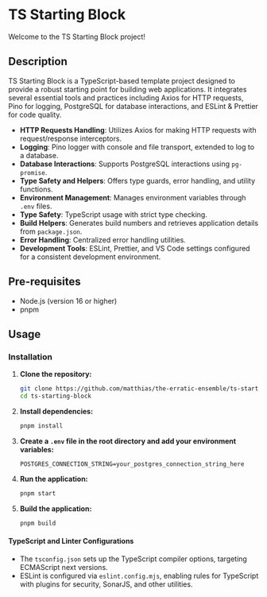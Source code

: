 # TS Starting Block

Welcome to the TS Starting Block project!

## Description


TS Starting Block is a TypeScript-based template project designed to provide a robust starting point for building web applications. It integrates several essential tools and practices including Axios for HTTP requests, Pino for logging, PostgreSQL for database interactions, and ESLint & Prettier for code quality.

- **HTTP Requests Handling**: Utilizes Axios for making HTTP requests with request/response interceptors.
- **Logging**: Pino logger with console and file transport, extended to log to a database.
- **Database Interactions**: Supports PostgreSQL interactions using `pg-promise`.
- **Type Safety and Helpers**: Offers type guards, error handling, and utility functions.
- **Environment Management**: Manages environment variables through `.env` files.
- **Type Safety**: TypeScript usage with strict type checking.
- **Build Helpers**: Generates build numbers and retrieves application details from `package.json`.
- **Error Handling**: Centralized error handling utilities.
- **Development Tools**: ESLint, Prettier, and VS Code settings configured for a consistent development environment.

## Pre-requisites

- Node.js (version 16 or higher)
- pnpm

## Usage

### Installation

1. **Clone the repository:**

   ```bash
   git clone https://github.com/matthias/the-erratic-ensemble/ts-starting-block.git
   cd ts-starting-block
   ```

2. **Install dependencies:**

   ```bash
   pnpm install
   ```

3. **Create a `.env` file in the root directory and add your environment variables:**

   ```
   POSTGRES_CONNECTION_STRING=your_postgres_connection_string_here
   ```

4. **Run the application:**

   ```bash
   pnpm start
   ```

5. **Build the application:**

   ```bash
   pnpm build
   ```

#### TypeScript and Linter Configurations

- The `tsconfig.json` sets up the TypeScript compiler options, targeting ECMAScript next versions.
- ESLint is configured via `eslint.config.mjs`, enabling rules for TypeScript with plugins for security, SonarJS, and other utilities.

